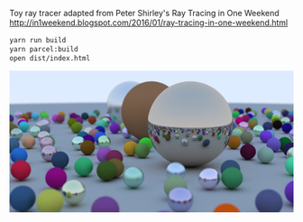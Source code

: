 Toy ray tracer adapted from Peter Shirley's Ray Tracing in One Weekend http://in1weekend.blogspot.com/2016/01/ray-tracing-in-one-weekend.html

```
yarn run build
yarn parcel:build
open dist/index.html
```

![raytraced image](/ray-tracer/raytracing1.png)